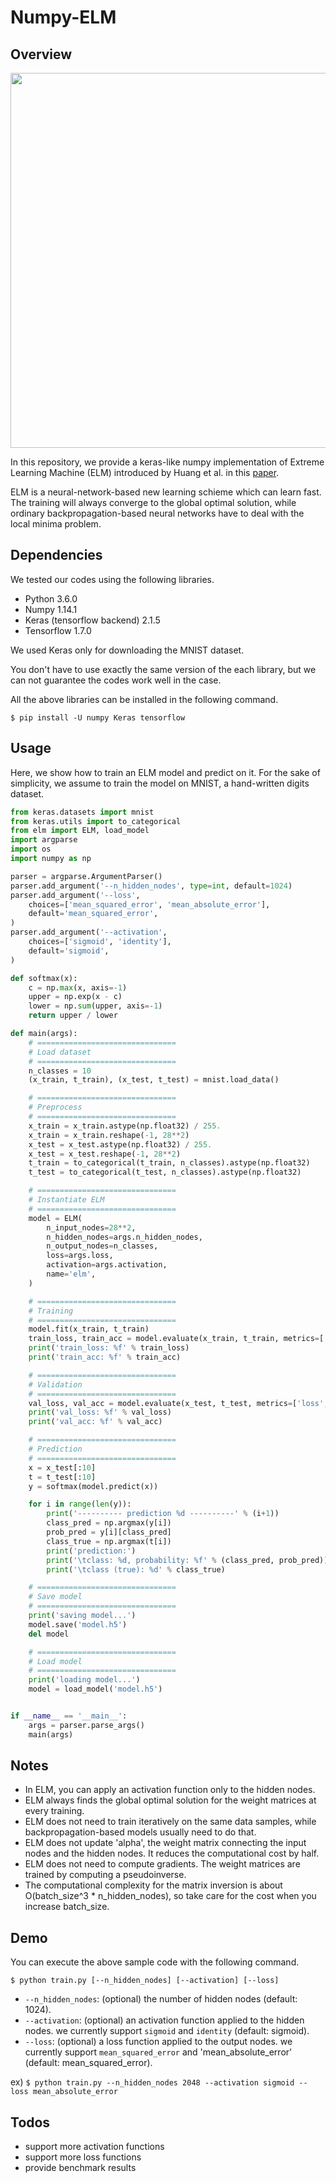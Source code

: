 # Numpy-ELM

## Overview

<div align="center">
    <img src="https://i.imgur.com/YdgQOlH.png" width=600>
</div>

In this repository, we provide a keras-like numpy implementation of Extreme Learning Machine (ELM)
introduced by Huang et al. in this [paper](http://ieeexplore.ieee.org/document/1380068/?reload=true).

ELM is a neural-network-based new learning schieme which can learn fast.
The training will always converge to the global optimal solution,
while ordinary backpropagation-based neural networks have to deal with
the local minima problem.

## Dependencies

We tested our codes using the following libraries.

* Python 3.6.0
* Numpy 1.14.1
* Keras (tensorflow backend) 2.1.5
* Tensorflow 1.7.0

We used Keras only for downloading the MNIST dataset.

You don't have to use exactly the same version of the each library,
but we can not guarantee the codes work well in the case.

All the above libraries can be installed in the following command.

`$ pip install -U numpy Keras tensorflow`

## Usage

Here, we show how to train an ELM model and predict on it.
For the sake of simplicity, we assume to train the model on MNIST, a
hand-written digits dataset.

```python
from keras.datasets import mnist
from keras.utils import to_categorical
from elm import ELM, load_model
import argparse
import os
import numpy as np

parser = argparse.ArgumentParser()
parser.add_argument('--n_hidden_nodes', type=int, default=1024)
parser.add_argument('--loss',
    choices=['mean_squared_error', 'mean_absolute_error'],
    default='mean_squared_error',
)
parser.add_argument('--activation',
    choices=['sigmoid', 'identity'],
    default='sigmoid',
)

def softmax(x):
    c = np.max(x, axis=-1)
    upper = np.exp(x - c)
    lower = np.sum(upper, axis=-1)
    return upper / lower

def main(args):
    # ===============================
    # Load dataset
    # ===============================
    n_classes = 10
    (x_train, t_train), (x_test, t_test) = mnist.load_data()

    # ===============================
    # Preprocess
    # ===============================
    x_train = x_train.astype(np.float32) / 255.
    x_train = x_train.reshape(-1, 28**2)
    x_test = x_test.astype(np.float32) / 255.
    x_test = x_test.reshape(-1, 28**2)
    t_train = to_categorical(t_train, n_classes).astype(np.float32)
    t_test = to_categorical(t_test, n_classes).astype(np.float32)

    # ===============================
    # Instantiate ELM
    # ===============================
    model = ELM(
        n_input_nodes=28**2,
        n_hidden_nodes=args.n_hidden_nodes,
        n_output_nodes=n_classes,
        loss=args.loss,
        activation=args.activation,
        name='elm',
    )

    # ===============================
    # Training
    # ===============================
    model.fit(x_train, t_train)
    train_loss, train_acc = model.evaluate(x_train, t_train, metrics=['loss', 'accuracy'])
    print('train_loss: %f' % train_loss)
    print('train_acc: %f' % train_acc)

    # ===============================
    # Validation
    # ===============================
    val_loss, val_acc = model.evaluate(x_test, t_test, metrics=['loss', 'accuracy'])
    print('val_loss: %f' % val_loss)
    print('val_acc: %f' % val_acc)

    # ===============================
    # Prediction
    # ===============================
    x = x_test[:10]
    t = t_test[:10]
    y = softmax(model.predict(x))

    for i in range(len(y)):
        print('---------- prediction %d ----------' % (i+1))
        class_pred = np.argmax(y[i])
        prob_pred = y[i][class_pred]
        class_true = np.argmax(t[i])
        print('prediction:')
        print('\tclass: %d, probability: %f' % (class_pred, prob_pred))
        print('\tclass (true): %d' % class_true)

    # ===============================
    # Save model
    # ===============================
    print('saving model...')
    model.save('model.h5')
    del model

    # ===============================
    # Load model
    # ===============================
    print('loading model...')
    model = load_model('model.h5')


if __name__ == '__main__':
    args = parser.parse_args()
    main(args)
```

## Notes

* In ELM, you can apply an activation function only to the hidden nodes.
* ELM always finds the global optimal solution for the weight matrices at every training.
* ELM does not need to train iteratively on the same data samples,
while backpropagation-based models usually need to do that.
* ELM does not update 'alpha', the weight matrix connecting the input nodes
and the hidden nodes. It reduces the computational cost by half.
* ELM does not need to compute gradients. The weight matrices are trained by
computing a pseudoinverse.
* The computational complexity for the matrix inversion is about O(batch\_size^3 \* n\_hidden\_nodes),
so take care for the cost when you increase batch\_size.

## Demo

You can execute the above sample code with the following command.

`$ python train.py [--n_hidden_nodes] [--activation] [--loss]`

* `--n_hidden_nodes`: (optional) the number of hidden nodes (default: 1024).
* `--activation`: (optional) an activation function applied to the hidden nodes.
we currently support `sigmoid` and `identity` (default: sigmoid).
* `--loss`: (optional) a loss function applied to the output nodes.
we currently support `mean_squared_error` and 'mean_absolute_error' (default: mean_squared_error).

ex) `$ python train.py --n_hidden_nodes 2048 --activation sigmoid --loss mean_absolute_error`

## Todos

* support more activation functions
* support more loss functions
* provide benchmark results
